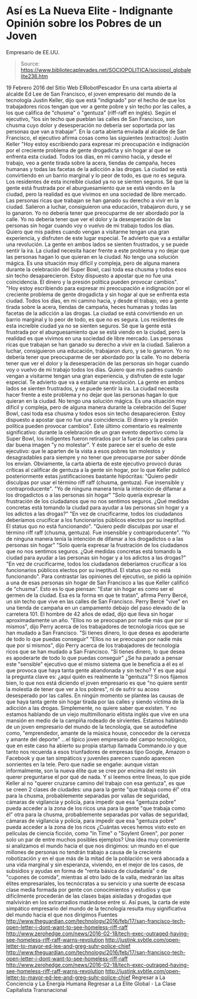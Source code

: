 # Así es La Nueva Elite - Indignante Opinión sobre los Pobres de un Joven 
Empresario de EE.UU.

> Source: https://www.bibliotecapleyades.net/SOCIOPOLITICA/sociopol_globalelite236.htm

19 Febrero 2016
del Sitio Web ElRobotPescador
En una carta abierta al alcalde Ed Lee de San Francisco, el joven empresario del mundo de la tecnología Justin Keller, dijo que está "indignado" por el hecho de que los trabajadores ricos tengan que ver a gente pobre y sin techo por las calles, a los que califica de "chusma" o "gentuza" (riff-raff en inglés). Según el ejecutivo,
"los sin techo que pueblan las calles de San Francisco, son chusma cuyo dolor y desesperación no debería ser soportada por las personas que van a trabajar".
En la carta abierta enviada al alcalde de San Francisco, el ejecutivo afirma cosas como las siguientes (extractos):
Justin Keller
"Hoy estoy escribiendo para expresar mi preocupación e indignación por el creciente problema de gente drogadicta y sin hogar al que se enfrenta esta ciudad. Todos los días, en mi camino hacia, y desde el trabajo, veo a gente tirada sobre la acera, tiendas de campaña, heces humanas y todas las facetas de la adicción a las drogas. La ciudad se está convirtiendo en un barrio marginal y lo peor de todo, es que no es segura. Los residentes de esta increíble ciudad ya no se sienten seguros. Sé que la gente está frustrada por el aburguesamiento que se está viendo en la ciudad, pero la realidad es que vivimos en una sociedad de libre mercado. Las personas ricas que trabajan se han ganado su derecho a vivir en la ciudad. Salieron a luchar, consiguieron una educación, trabajaron duro, y se lo ganaron. Yo no debería tener que preocuparme de ser abordado por la calle. Yo no debería tener que ver el dolor y la desesperación de las personas sin hogar cuando voy o vuelvo de mi trabajo todos los días. Quiero que mis padres cuando vengan a visitarme tengan una gran experiencia, y disfruten de este lugar especial. Te advierto que va a estallar una revolución. La gente en ambos lados se sienten frustrados, y se puede sentir la ira. La ciudad necesita hacer frente a este problema y no dejar que las personas hagan lo que quieran en la ciudad. No tengo una solución mágica. Es una situación muy difícil y compleja, pero de alguna manera durante la celebración del Super Bowl, casi toda esa chusma y todos esos sin techo desaparecieron. Estoy dispuesto a apostar que no fue una coincidencia. El dinero y la presión política pueden provocar cambios".
"Hoy estoy escribiendo para expresar mi preocupación e indignación por el creciente problema de gente drogadicta y sin hogar al que se enfrenta esta ciudad.
Todos los días, en mi camino hacia, y desde el trabajo, veo a gente tirada sobre la acera, tiendas de campaña, heces humanas y todas las facetas de la adicción a las drogas. La ciudad se está convirtiendo en un barrio marginal y lo peor de todo, es que no es segura. Los residentes de esta increíble ciudad ya no se sienten seguros. Sé que la gente está frustrada por el aburguesamiento que se está viendo en la ciudad, pero la realidad es que vivimos en una sociedad de libre mercado. Las personas ricas que trabajan se han ganado su derecho a vivir en la ciudad. Salieron a luchar, consiguieron una educación, trabajaron duro, y se lo ganaron. Yo no debería tener que preocuparme de ser abordado por la calle. Yo no debería tener que ver el dolor y la desesperación de las personas sin hogar cuando voy o vuelvo de mi trabajo todos los días.
Quiero que mis padres cuando vengan a visitarme tengan una gran experiencia, y disfruten de este lugar especial. Te advierto que va a estallar una revolución. La gente en ambos lados se sienten frustrados, y se puede sentir la ira. La ciudad necesita hacer frente a este problema y no dejar que las personas hagan lo que quieran en la ciudad. No tengo una solución mágica.
Es una situación muy difícil y compleja, pero de alguna manera durante la celebración del Super Bowl, casi toda esa chusma y todos esos sin techo desaparecieron. Estoy dispuesto a apostar que no fue una coincidencia.
El dinero y la presión política pueden provocar cambios".
Este último comentario es realmente significativo:
durante la celebración de un gran evento deportivo como la Super Bowl, los indigentes fueron retirados por la fuerza de las calles para dar buena imagen "y no molestar".
Y éste parece ser el sueño de este ejecutivo:
que le aparten de la vista a esos pobres tan molestos y desagradables para siempre y no tener que preocuparse por saber dónde los envían.
Obviamente, la carta abierta de este ejecutivo provocó duras críticas al calificar de gentuza a la gente sin hogar, por lo que Keller publicó posteriormente estas justificaciones bastante hipócritas:
"Quiero pedir disculpas por usar el término riff raff (chusma, gentuza). Fue insensible y contraproducente". "Yo de ninguna manera tenía la intención de difamar a los drogadictos o a las personas sin hogar" "Solo quería expresar la frustración de los ciudadanos que no nos sentimos seguros. ¿Qué medidas concretas está tomando la ciudad para ayudar a las personas sin hogar y a los adictos a las drogas?" "En vez de crucificarme, todos los ciudadanos deberíamos crucificar a los funcionarios públicos electos por su ineptitud. El status quo no está funcionando".
"Quiero pedir disculpas por usar el término riff raff (chusma, gentuza). Fue insensible y contraproducente". "Yo de ninguna manera tenía la intención de difamar a los drogadictos o a las personas sin hogar"
"Solo quería expresar la frustración de los ciudadanos que no nos sentimos seguros. ¿Qué medidas concretas está tomando la ciudad para ayudar a las personas sin hogar y a los adictos a las drogas?" "En vez de crucificarme, todos los ciudadanos deberíamos crucificar a los funcionarios públicos electos por su ineptitud. El status quo no está funcionando".
Para contrastar las opiniones del ejecutivo, se pidió la opinión a una de esas personas sin hogar de San Francisco a las que Keller calificó de "chusma". Esto es lo que piensan:
"Estar sin hogar es como ser el germen de la ciudad. Esa es la forma en que te tratan", afirma Perry Bercé, un sin techo que vive en las calles de San Francisco.
Perry Bercé "vive" en una tienda de campaña en un campamento debajo del paso elevado de la carretera 101.
El hombre de 42 años de edad, dijo que lleva sin hogar aproximadamente un año.
"Ellos no se preocupan por nadie más que por sí mismos", dijo Perry acerca de los trabajadores de tecnología ricos que se han mudado a San Francisco. "Si tienes dinero, lo que desea es apoderarte de todo lo que puedas conseguir"
"Ellos no se preocupan por nadie más que por sí mismos", dijo Perry acerca de los trabajadores de tecnología ricos que se han mudado a San Francisco.
"Si tienes dinero, lo que desea es apoderarte de todo lo que puedas conseguir"
¿Se ha parado a pensar este "sensible" ejecutivo que el mismo sistema que le beneficia a él es el que provoca que haya tanta gente abandonada y sin techo? Y es que aquí la pregunta clave es:
¿aquí quién es realmente la "gentuza"?
Si nos fijamos bien, lo que nos está diciendo el joven empresario es que "no quiere sentir la molestia de tener que ver a los pobres", ni de sufrir su acoso desesperado por las calles. En ningún momento se plantea las causas de que haya tanta gente sin hogar tirada por las calles y siendo víctima de la adicción a las drogas. Simplemente, no quiere saber que existen.
Y no estamos hablando de un viejo multimillonario elitista inglés que vive en una mansión en medio de la campiña rodeado de sirvientes. Estamos hablando de un joven empresario del mundo de la tecnología, que se autodefine como,
"emprendedor, amante de la música house, conocedor de la cerveza y amante del deporte"
...el típico joven empresario del campo tecnológico, que en este caso ha abierto su propia startup llamada Commando.io y que tanto nos recuerda a esos triunfadores de empresas tipo Google, Amazon o Facebook y que tan simpáticos y juveniles parecen cuando aparecen sonrientes en la tele.
Pero que nadie se engañe: aunque vistan informalmente, son la nueva élite que se cree por encima del resto sin querer preguntarse el por qué de nada. Y si leemos entre líneas, lo que pide Keller al no "querer cruzarse camino del trabajo con esa gentuza", es que se creen 2 clases de ciudades:
una para la gente "que trabaja como él" otra para la chusma, probablemente separadas por vallas de seguridad, cámaras de vigilancia y policía, para impedir que esa "gentuza pobre" pueda acceder a la zona de los ricos
una para la gente "que trabaja como él"
otra para la chusma, probablemente separadas por vallas de seguridad, cámaras de vigilancia y policía, para impedir que esa "gentuza pobre" pueda acceder a la zona de los ricos
¿Cuántas veces hemos visto esto en películas de ciencia ficción, como "In Time" o "Soylent Green", por poner solo un par de entre muchos posibles ejemplos?
Una idea muy conveniente si analizamos el mundo hacia el que nos dirigimos:
un mundo en el que millones de personas no tendrán trabajo a causa de la creciente robotización y en el que más de la mitad de la población se verá abocada a una vida marginal y sin esperanza, viviendo, en el mejor de los casos, de subsidios y ayudas en forma de "renta básica de ciudadanía" o de "cupones de comida", mientras al otro lado de la valla, medrarán las altas élites empresariales, los tecnócratas a su servicio y una suerte de escasa clase media formada por gente con conocimientos y estudios y que difícilmente procederán de las clases bajas aisladas y drogadas que malvivirán en los extrarradios matándose entre sí.
Así pues, la carta de este simpático empresario del mundo de la tecnología resulta muy significativa del mundo hacia el que nos dirigimos
Fuentes
http://www.theguardian.com/technology/2016/feb/17/san-francisco-tech-open-letter-i-dont-want-to-see-homeless-riff-raff http://www.zerohedge.com/news/2016-02-18/tech-exec-outraged-having-see-homeless-riff-raff-warns-revolution http://justink.svbtle.com/open-letter-to-mayor-ed-lee-and-greg-suhr-police-chief
http://www.theguardian.com/technology/2016/feb/17/san-francisco-tech-open-letter-i-dont-want-to-see-homeless-riff-raff
http://www.zerohedge.com/news/2016-02-18/tech-exec-outraged-having-see-homeless-riff-raff-warns-revolution
http://justink.svbtle.com/open-letter-to-mayor-ed-lee-and-greg-suhr-police-chief
Regresar a La Conciencia y La Energía Humana
Regresar a La Elite Global - La Clase Capitalista Transnacional

